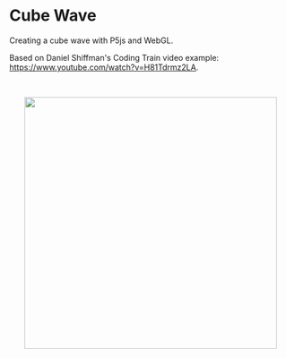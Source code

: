 # Cube Wave

Creating a cube wave with P5js and WebGL.

Based on Daniel Shiffman's Coding Train video example: https://www.youtube.com/watch?v=H81Tdrmz2LA.

</br>
<p align="center">
  <img src="gif/animation.gif" width="450px"/>
</p>
